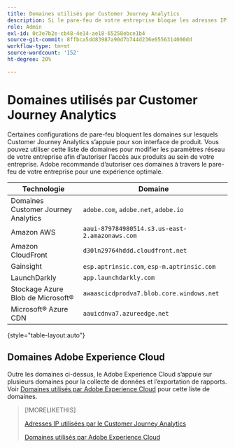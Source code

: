 ```yaml
---
title: Domaines utilisés par Customer Journey Analytics
description: Si le pare-feu de votre entreprise bloque les adresses IP qui proviennent d’Adobe, utilisez cette liste pour mettre à jour les paramètres du pare-feu.
role: Admin
exl-id: 0c3e7b2e-cb48-4e14-ae18-65258ebce1b4
source-git-commit: 8ffbca5dd83987a90d7b744d236e0556314000dd
workflow-type: tm+mt
source-wordcount: '152'
ht-degree: 20%

---
```


# Domaines utilisés par Customer Journey Analytics

Certaines configurations de pare-feu bloquent les domaines sur lesquels Customer Journey Analytics s’appuie pour son interface de produit. Vous pouvez utiliser cette liste de domaines pour modifier les paramètres réseau de votre entreprise afin d’autoriser l’accès aux produits au sein de votre entreprise. Adobe recommande d’autoriser ces domaines à travers le pare-feu de votre entreprise pour une expérience optimale.

| Technologie | Domaine |
| --- | --- |
| Domaines Customer Journey Analytics | `adobe.com`, `adobe.net`, `adobe.io` |
| Amazon AWS | `aaui-879784980514.s3.us-east-2.amazonaws.com` |
| Amazon CloudFront | `d30ln29764hddd.cloudfront.net` |
| Gainsight | `esp.aptrinsic.com`, `esp-m.aptrinsic.com` |
| LaunchDarkly | `app.launchdarkly.com` |
| Stockage Azure Blob de Microsoft® | `awaascicdprodva7.blob.core.windows.net` |
| Microsoft® Azure CDN | `aauicdnva7.azureedge.net` |

{style="table-layout:auto"}

## Domaines Adobe Experience Cloud

Outre les domaines ci-dessus, le Adobe Experience Cloud s’appuie sur plusieurs domaines pour la collecte de données et l’exportation de rapports. Voir [Domaines utilisés par Adobe Experience Cloud](https://experienceleague.adobe.com/fr/docs/core-services/interface/data-collection/domains) pour cette liste de domaines.

>[!MORELIKETHIS]
>
>[Adresses IP utilisées par le Customer Journey Analytics](ip-addresses.md)
>
>[Domaines utilisés par Adobe Experience Cloud](https://experienceleague.adobe.com/fr/docs/core-services/interface/data-collection/domains)
